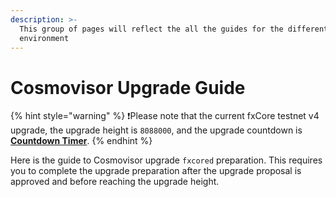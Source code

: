 ```yaml
---
description: >-
  This group of pages will reflect the all the guides for the different
  environment
---
```


# Cosmovisor Upgrade Guide

{% hint style="warning" %}
❗️Please note that the current fxCore testnet v4 upgrade, the upgrade height is `8088000`, and the upgrade countdown is [**Countdown Timer**](https://functionx.github.io/fx-core/tools/countdown.html?network=testnet).
{% endhint %}

Here is the guide to Cosmovisor upgrade `fxcored` preparation. This requires you to complete the upgrade preparation after the upgrade proposal is approved and before reaching the upgrade height.
